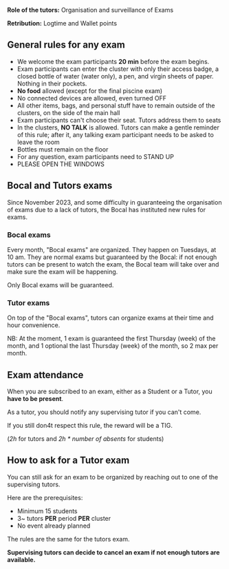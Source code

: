 **Role of the tutors:** Organisation and surveillance of Exams

**Retribution:** Logtime and Wallet points

## General rules for any exam
- We welcome the exam participants **20 min** before the exam begins.
- Exam participants can enter the cluster with only their access badge, a closed bottle of water (water only), a pen, and virgin sheets of paper. Nothing in their pockets.
- **No food** allowed (except for the final piscine exam)
- No connected devices are allowed, even turned OFF
- All other items, bags, and personal stuff have to remain outside of the clusters, on the side of the main hall
- Exam participants can't choose their seat. Tutors address them to seats
- In the clusters, **NO TALK** is allowed. Tutors can make a gentle reminder of this rule; after it, any talking exam participant needs to be asked to leave the room
- Bottles must remain on the floor
- For any question, exam participants need to STAND UP
- PLEASE OPEN THE WINDOWS

## Bocal and Tutors exams
Since November 2023, and some difficulty in guaranteeing the organisation of exams due to a lack of tutors, the Bocal has instituted new rules for exams.

### Bocal exams
Every month, "Bocal exams" are organized. They happen on Tuesdays, at 10 am. They are normal exams but guaranteed by the Bocal: if not enough tutors can be present to watch the exam, the Bocal team will take over and make sure the exam will be happening.

Only Bocal exams will be guaranteed.

### Tutor exams
On top of the "Bocal exams", tutors can organize exams at their time and hour convenience.

NB: At the moment, 1 exam is guaranteed the first Thursday (week) of the month, and 1 optional the last Thursday (week) of the month, so 2 max per month.

## Exam attendance
When you are subscribed to an exam, either as a Student or a Tutor, you **have to be present**.

As a tutor, you should notify any supervising tutor if you can't come.

If you still don4t respect this rule, the reward will be a TIG.

(*2h* for tutors and *2h * number of absents* for students)

## How to ask for a Tutor exam
You can still ask for an exam to be organized by reaching out to one of the supervising tutors.

Here are the prerequisites:
- Minimum 15 students
- 3~ tutors **PER** period **PER** cluster
- No event already planned

The rules are the same for the tutors exam.

**Supervising tutors can decide to cancel an exam if not enough tutors are available.**
